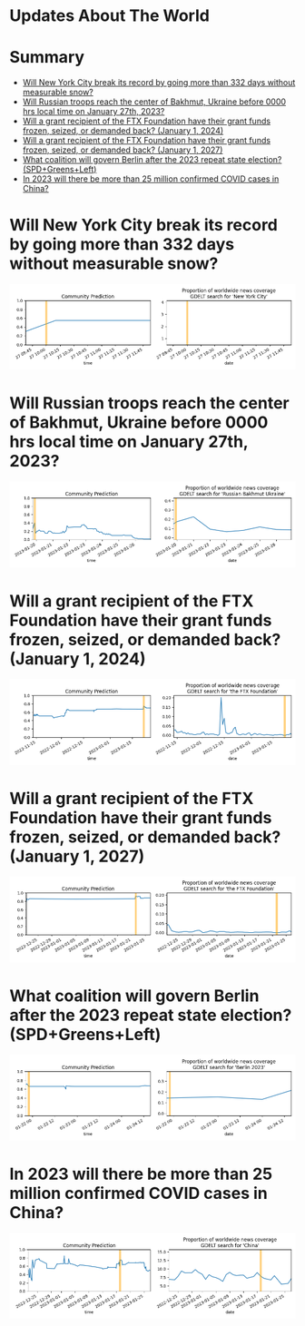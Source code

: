 
Updates About The World
=======================

Summary
=======

* [Will New York City break its record by going more than 332 days without measurable snow?](#will-new-york-city-break-its-record-by-going-more-than-332-days-without-measurable-snow)
* [Will Russian troops reach the center of Bakhmut, Ukraine before 0000 hrs local time on January 27th, 2023?](#will-russian-troops-reach-the-center-of-bakhmut-ukraine-before-0000-hrs-local-time-on-january-27th-2023)
* [Will a grant recipient of the FTX Foundation have their grant funds frozen, seized, or demanded back? (January 1, 2024)](#will-a-grant-recipient-of-the-ftx-foundation-have-their-grant-funds-frozen-seized-or-demanded-back-january-1-2024)
* [Will a grant recipient of the FTX Foundation have their grant funds frozen, seized, or demanded back? (January 1, 2027)](#will-a-grant-recipient-of-the-ftx-foundation-have-their-grant-funds-frozen-seized-or-demanded-back-january-1-2027)
* [What coalition will govern Berlin after the 2023 repeat state election? (SPD+Greens+Left)](#what-coalition-will-govern-berlin-after-the-2023-repeat-state-election-spdgreensleft)
* [In 2023 will there be more than 25 million confirmed COVID cases in China?](#in-2023-will-there-be-more-than-25-million-confirmed-covid-cases-in-china)

# Will New York City break its record by going more than 332 days without measurable snow?


![NYC Breaks its Record for Snowless Days](assets/01.png)
# Will Russian troops reach the center of Bakhmut, Ukraine before 0000 hrs local time on January 27th, 2023?


![Russian Troops in Central Bakhmut by 1-27-23](assets/02.png)
# Will a grant recipient of the FTX Foundation have their grant funds frozen, seized, or demanded back? (January 1, 2024)


![January 1, 2024](assets/06.png)
# Will a grant recipient of the FTX Foundation have their grant funds frozen, seized, or demanded back? (January 1, 2027)


![January 1, 2027](assets/07.png)
# What coalition will govern Berlin after the 2023 repeat state election? (SPD+Greens+Left)


![SPD+Greens+Left](assets/09.png)
# In 2023 will there be more than 25 million confirmed COVID cases in China?


![COVID Cases in China in 2023](assets/10.png)